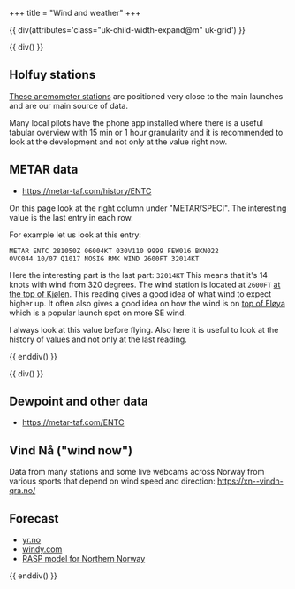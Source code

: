 +++
title = "Wind and weather"
+++

{{ div(attributes='class="uk-child-width-expand@m" uk-grid') }}

{{ div() }}


## Holfuy stations

[These anemometer stations](https://holfuy.com/no/map/wind&la=69.70303&lo=18.72439&z=9.0)
are positioned very close to the main launches and
are our main source of data.

Many local pilots have the phone app installed where there is a useful tabular
overview with 15 min or 1 hour granularity and it is recommended to look at the
development and not only at the value right now.


## METAR data

- <https://metar-taf.com/history/ENTC>

On this page look at the right column under "METAR/SPECI". The interesting value is the last entry in each row.

For example let us look at this entry:
```
METAR ENTC 281050Z 06004KT 030V110 9999 FEW016 BKN022
OVC044 10/07 Q1017 NOSIG RMK WIND 2600FT 32014KT
```

Here the interesting part is the last part: `32014KT` This means that it's 14 knots with wind
from 320 degrees. The wind station is located at `2600FT` [at the top of
Kjølen](https://norgeskart.no/#!?project=norgeskart&layers=1002&zoom=10&lat=7735943.68&lon=648327.31&markerLat=7740715.707866439&markerLon=646317.8149576897&p=searchOptionsPanel&sok=Stor-Kj%C3%B8len).
This reading gives a good idea of what wind to expect higher up. It often also
gives a good idea on how the wind is on [top of
Fløya](https://norgeskart.no/#!?project=norgeskart&layers=1002&zoom=12&lat=7729925.28&lon=654681.09&markerLat=7728628.13872784&markerLon=655309.1682911265&p=searchOptionsPanel&sok=Fl%C3%B8ya)
which is a popular launch spot on more SE wind.

I always look at this value before flying. Also here it is useful to look at
the history of values and not only at the last reading.


{{ enddiv() }}

{{ div() }}


## Dewpoint and other data

- <https://metar-taf.com/ENTC>


## Vind Nå ("wind now")

Data from many stations and some live webcams across Norway from various sports
that depend on wind speed and direction: <https://xn--vindn-qra.no/>


## Forecast

- [yr.no](https://www.yr.no/nb/detaljer/tabell/1-305409/Norge/Troms%20og%20Finnmark/Troms%C3%B8/Troms%C3%B8)
- [windy.com](https://www.windy.com/?69.629,18.774,10)
- [RASP model for Northern Norway](https://rasp.skyltdirect.se/scandinavia/showmap.php?conf=nonorth)


{{ enddiv() }}
